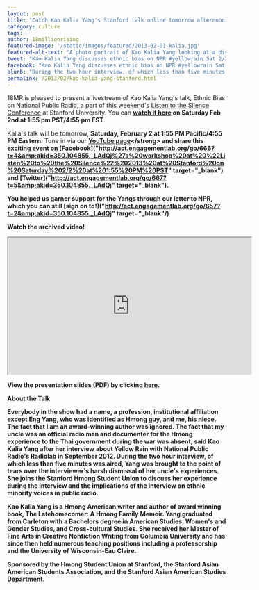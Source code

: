 ```yaml
---
layout: post
title: "Catch Kao Kalia Yang's Stanford talk online tomorrow afternoon!"
category: culture
tags:
author: 18millionrising
featured-image: '/static/images/featured/2013-02-01-kalia.jpg'
featured-alt-text: "A photo portrait of Kao Kalia Yang looking at a distant, wearing a green blouse and red cardigan."
tweet: "Kao Kalia Yang discusses ethnic bias on NPR #yellowrain Sat 2/2 1:55PM PST youtube.com/18millionrising @stanfordaasa"
facebook: "Kao Kalia Yang discusses ethnic bias on NPR #yellowrain Sat 2/2 1:55PM PST youtube.com/18millionrising @stanfordaasa"
blurb: "During the two hour interview, of which less than five minutes was aired, Yang was brought to the point of tears over the interviewer's harsh dismissal of her uncle's experiences. She joins the Stanford Hmong Student Union to discuss her experience during the interview and the implications of the interview on ethnic minority voices in public radio."
permalink: /2013/02/kao-kalia-yang-stanford.html
---
```

	
18MR is pleased to present a livestream of Kao Kalia Yang's talk, Ethnic Bias on National Public Radio, a part of this weekend's [Listen to the Silence Conference]("http://aasa.stanford.edu/lts/) at Stanford University. You can <strong>[watch it here]("https://www.youtube.com/watch?v=WyzJdws-3g8") on Saturday Feb 2nd at 1:55 pm PST/4:55 pm EST</strong>.

Kalia's talk will be tomorrow, <strong>Saturday, February 2 at 1:55 PM Pacific/4:55 PM Eastern</strong>. Tune in via our <strong>[YouTube page]("http://www.youtube.com/18millionrising")</strong> and share this exciting event on [Facebook]("http://act.engagementlab.org/go/666?t=4&amp;akid=350.104855._LAdQj%27s%20workshop%20at%20%22Listen%20to%20the%20Silence%22%202013%20at%20Stanford%20on%20Saturday%202/2%20at%201:55%20PM%20PST" target="_blank") and [Twitter]("http://act.engagementlab.org/go/667?t=5&amp;akid=350.104855._LAdQj" target="_blank").

You helped us garner support for the Yangs through our letter to NPR, which you can still [sign on to!]("http://act.engagementlab.org/go/657?t=2&amp;akid=350.104855._LAdQj" target="_blank"/) 

<strong>Watch the archived video!<br /></strong>
<iframe src="http://www.youtube.com/embed/WyzJdws-3g8" width="560" height="315"></iframe>

View the presentation slides (PDF) by clicking [here]("https://s3.amazonaws.com/s3.engagementlab.org/images/18mr/yang-presentation.pdf").

<strong>About the Talk</strong>

Everybody in the show had a name, a profession, institutional affiliation except Eng Yang, who was identified as Hmong guy, and me, his niece. The fact that I am an award-winning author was ignored. The fact that my uncle was an official radio man and documenter for the Hmong experience to the Thai government during the war was absent, said Kao Kalia Yang after her interview about Yellow Rain with National Public Radio's Radiolab in September 2012. During the two hour interview, of which less than five minutes was aired, Yang was brought to the point of tears over the interviewer's harsh dismissal of her uncle's experiences. She joins the Stanford Hmong Student Union to discuss her experience during the interview and the implications of the interview on ethnic minority voices in public radio.

Kao Kalia Yang is a Hmong American writer and author of award winning book, The Latehomecomer: A Hmong Family Memoir. Yang graduated from Carleton with a Bachelors degree in American Studies, Women's and Gender Studies, and Cross-cultural Studies. She received her Master of Fine Arts in Creative Nonfiction Writing from Columbia University and has since then held numerous teaching positions including a professorship and the University of Wisconsin-Eau Claire.

Sponsored by the Hmong Student Union at Stanford, the Stanford Asian American Students Association, and the Stanford Asian American Studies Department.
	